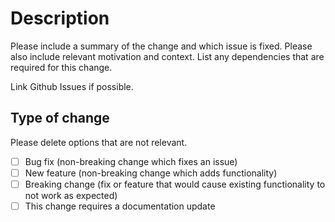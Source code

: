 # Description

<!-- +-------------------------------------------+
     |                                           |
     |    DO NOT EDIT DIRECTLY !!!!!             |
     |                                           |
     |    File is generated by jarvis.           |
     |    Update file in the jarvis module so    |
     |    you can apply changes to all repos.    |
     |                                           |
     +-------------------------------------------+ -->

Please include a summary of the change and which issue is fixed. Please also include relevant motivation and context. List any dependencies that are required for this change.

Link Github Issues if possible.

## Type of change

Please delete options that are not relevant.

- [ ] Bug fix (non-breaking change which fixes an issue)
- [ ] New feature (non-breaking change which adds functionality)
- [ ] Breaking change (fix or feature that would cause existing functionality to not work as expected)
- [ ] This change requires a documentation update
